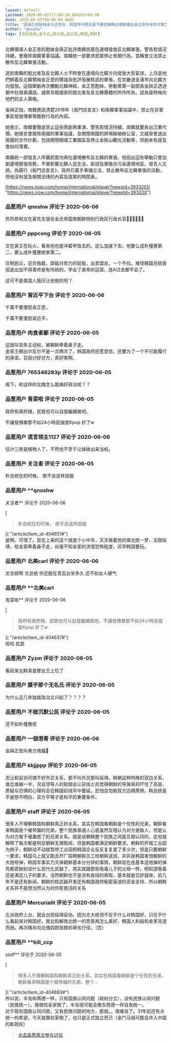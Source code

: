 ```yaml
---
layout: default
Lastmod: 2020-06-05T17:04:20.894262+00:00
date: 2020-06-05T00:00:00.000Z
title: "因金正恩妹妹金与正怒斥，韩国呼吁脱北者不要在朝韩边境散播反金正恩传单并打算立法禁止此等行为。"
author: "qnoshw"
tags: [言论自由,金与正,脱北者,金正恩,韩国,朝鲜]
---
```


北韓領導人金正恩的胞妹金與正批評南韓民眾在邊境發放反北韓單張，警告若情況持續，會廢除兩韓軍事協議。南韓統一部要求民眾停止有關行為，並稱會立法禁止散布反北韓單張活動。  
  
逃到南韓的脫北者及反北韓人士不時會在邊境向北韓方向發放大型氣球，上月底他們綁着反北韓領袖金正恩的標語及批評發展核武的單張，在京畿道金浦市向北韓方向發放。這個舉動再次觸動北韓神經，金正恩胞妹，勞動黨第一副部長金與正透過朝中社發表講話，譴責背叛國家的脫北者及反北韓團體的所作所為，認為是時候向他們的主人算帳。  
  
金與正指，南韓應該清楚2018年《板門店宣言》和兩韓軍事協議中，禁止在非軍事區發放傳單等敵對行為的內容。  
  
她表示，南韓要徹底禁止這些鬧劇再重演，警告若情況持續，南韓就要負出沉重代價。她揚言會廢除兩國的軍事協議，及關閉兩國的跨境聯絡辦公室，又威脅會退出兩國的合作計劃，包括關閉開城工業園區及停止金剛山觀光活動等，但她未有提及會如何落實。  
  
南韓統一部發言人呼籲民眾勿再在邊境散布反北韓的單張，他指出這些舉動只會加劇邊境緊張局勢，不單影響北韓人民生活，氣球及單張亦污染邊境地區。發言人又說，為履行《板門店宣言》，政府已着手準備立法，禁止散布反北韓單張的活動，但他沒有提及相關法律的內容及提案的時間表。  
  
[https://news.now.com/home/international/player?newsId=393320]( "https://news.now.com/home/international/player?newsId=393320")

            
### 品葱用户 **qnoshw** 评论于 2020-06-06
        
热烈恭祝文在寅先生就任金氏帝国南朝鲜特别行政区行政长官👏👏👏🎉🎉🎉
        


            
### 品葱用户 **pppcong** 评论于 2020-06-05
        
文在寅又在玩火，看来他也是冲着牢饭去的。这么加速下去，他要么成朴槿惠第二，要么成朴槿惠她爹第二。  
  
压制民众，迎合独裁，舔敌对势力的屁股，出卖盟友，一个不拉。难怪韩国总统昏招迭出加不得善终是有传统的。学会了美帝的运营，连A过去都不会了。  
  
这可不是美国人施压让他做的吧？
        


            
### 品葱用户 **習近平下台** 评论于 2020-06-06
        
千萬不要激怒金正恩，  
  
千萬不要激怒習近平，
        


            
### 品葱用户 **肉食者鄙** 评论于 2020-06-05
        
这就叫丧失主动权，被朝鲜牵着鼻子走。  
金家王朝出尔反尔不是一次两次了，韩国政府还愿意信，还要为了一个不可能履行的承诺，百般讨好对方，真好笑啊。
        


            
### 品葱用户 **765346283p** 评论于 2020-06-05
        
阁下，和这样的北隗怎么能搞好政治呢？？
        


            
### 品葱用户 **青菜啦** 评论于 2020-06-05
        
政府有政府搞，民眾也可以自發繼續做吧。  
  
不讓發傳單那不如24小時高強度Kpop 好了w
        


            
### 品葱用户 **谎言领主1127** 评论于 2020-06-06
        
估计三胖是植物人了，不然也不至于让妹妹出来当权。
        


            
### 品葱用户 **关注者** 评论于 2020-06-05
        
朴总统在的时候， 绝不会这样屈服
        


            
### 品葱用户 **qnoshw 
关注者** 评论于 2020-06-06
        
[

> 朴总统在的时候， 绝不会这样屈服

]( "/article/item_id-404651#")  
是啊，可惜了。现在上来的这个就是个小中华，天天做着他的南北统一梦，无限绥靖，给金家牵着鼻子走，丝毫不知金家的流氓恐怖程度，迟早韩国要玩。
        


            
### 品葱用户 **北美carl** 评论于 2020-06-06
        
文总统啊 文总统 你还能在青瓦台坐多久 还不如女人硬气
        


            
### 品葱用户 **北美carl 
青菜啦** 评论于 2020-06-06
        
[

> 政府有政府搞，民眾也可以自發繼續做吧。不讓發傳單那不如24小時高強度Kpop 好了w

]( "/article/item_id-404637#")  
哈哈 扰民
        


            
### 品葱用户 **Zyzm** 评论于 2020-06-05
        
看起来北韩真是要女王上位了
        


            
### 品葱用户 **膜乎那个无名氏** 评论于 2020-06-05
        
为什么这几年独裁政治又兴起了？？？？
        


            
### 品葱用户 **不做沉默公民** 评论于 2020-06-05
        
还不如朴槿惠呢
        


            
### 品葱用户 **一個港青** 评论于 2020-06-06
        
金與正怒斥南方傀儡😤
        


            
### 品葱用户 **kkjjppp** 评论于 2020-06-05
        
忍让和妥协可搞不好外交关系，那不叫外交那叫绥靖。韩朝这种特殊的双边关系，谁怂谁输一半，况且领导人的软弱会让前线士兵觉得朝鲜的导弹真的吓住了高层，质疑与恐惧的心理将会在韩国前线军中蔓延，恐怕会加剧双方边境摩擦。韩总统是不是想不明白，双方平等才是和平的重要条件。
        


            
### 品葱用户 **staff** 评论于 2020-06-05
        
很多人不理解韩国和朝鲜真正的关系，其实在韩国看朝鲜是个任性的兄弟，朝鲜看来韩国是个被带偏的兄弟，整个民族普通人心底虽然互相认为对方是敌人，但是认为对方属于被蛊惑了的兄弟关系，就是说朝韩整个民族之间是互相认同的，这也就解释了每次都是明显朝鲜无理取闹，但是韩国都满足朝鲜要求，朝鲜的开城工业园为例子，朝鲜动不动就暂停工业园把韩国企业反反复复耍了多少次，但是只要朝鲜一要求，韩国马上就又跑去开厂招聘朝鲜员工给朝鲜送钱，并非是韩国害怕朝鲜的大炮导弹，韩国军事实力灭掉朝鲜基本分分钟的事情，朝鲜现在连基本造炮弹的弹壳都奇缺别谈什么现代化武器了，其实就跟那些吸毒儿子的父母一样，明知道吸毒还是满足儿子的要求，当然朝鲜也不是没有底线的索取，基本就是见好就收，前几年不是还有新闻，朝鲜的核武器开发还有韩国政府秘密渠道的资金支持，所以朝韩关系并不是想当然认为的你死我活的关系
        


            
### 品葱用户 **Mercurialit** 评论于 2020-06-05
        
左派政府上台，就会出现绥靖妥协。因为文大统领不在乎什么对韩国好，只在乎什么看起来对韩国好。南北和解南北统一的愿景再怎么美好，韩国人利益和金家背道而驰。再次痛斥向北傀奴颜屈膝的卑劣行径。（完）
        


            
### 品葱用户 **kill_ccp 
staff** 评论于 2020-06-05
        
[

> 很多人不理解韩国和朝鲜真正的关系，其实在韩国看朝鲜是个任性的兄弟，朝鲜看来韩国是个被带偏的兄弟，整个...

]( "/article/item_id-404883#")  
所以说，半岛和两德一样，只有国族认同问题（政权分立），没有民族认同问题（民族统一）。我相信金家倒了，半岛很可能会像东西德一样自发统一。  
对于既有国族认同问题，又有民族问题的地方，那就。。很难说了。31年前还有点统一的希望，今天就算赵家倒了，也只是正式独立而已（金门马祖可能会并入中国的新政权）
        






> [点击品葱原文参与讨论](https://pincong.rocks/article/20037?warning)

